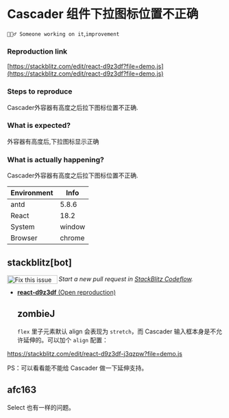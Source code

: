 # Cascader 组件下拉图标位置不正确

`👷🏻‍♂️ Someone working on it`,`improvement`

### Reproduction link

[https://stackblitz.com/edit/react-d9z3df?file=demo.js](https://stackblitz.com/edit/react-d9z3df?file=demo.js)

### Steps to reproduce

Cascader外容器有高度之后拉下图标位置不正确.

### What is expected?

外容器有高度后,下拉图标显示正确

### What is actually happening?

Cascader外容器有高度之后拉下图标位置不正确.

| Environment | Info   |
| ----------- | ------ |
| antd        | 5.8.6  |
| React       | 18.2   |
| System      | window |
| Browser     | chrome |

<!-- generated by ant-design-issue-helper. DO NOT REMOVE -->

## stackblitz[bot]

<a href='https://stackblitz.com/~/github.com/ant-design/ant-design/issues/44672?repros=react-d9z3df'><img src='https://developer.stackblitz.com/img/fix_this_issue_small.svg' alt='Fix this issue in StackBlitz Codeflow' align='left' width='117' height='20'></a> _Start a new pull request in [StackBlitz Codeflow](https://stackblitz.com/~/github.com/ant-design/ant-design/issues/44672?repros=react-d9z3df)._

- [**react-d9z3df** (Open reproduction)](https://stackblitz.com/edit/react-d9z3df?issueRepo=ant-design/ant-design&issueNumber=44672)

  ## zombieJ

  `flex` 里子元素默认 align 会表现为 `stretch`，而 Cascader 输入框本身是不允许延伸的。可以加个 `align` 配置：

https://stackblitz.com/edit/react-d9z3df-j3qzpw?file=demo.js

PS：可以看看能不能给 Cascader 做一下延伸支持。

## afc163

Select 也有一样的问题。
